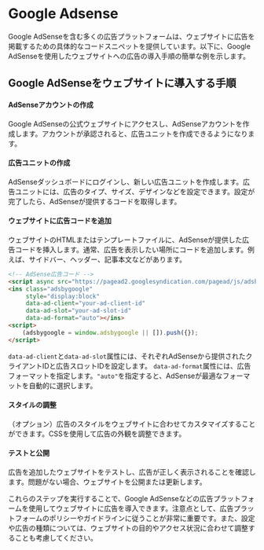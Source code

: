# Google Adsense

Google AdSenseを含む多くの広告プラットフォームは、ウェブサイトに広告を掲載するための具体的なコードスニペットを提供しています。以下に、Google AdSenseを使用したウェブサイトへの広告の導入手順の簡単な例を示します。

## Google AdSenseをウェブサイトに導入する手順

#### AdSenseアカウントの作成
Google AdSenseの公式ウェブサイトにアクセスし、AdSenseアカウントを作成します。アカウントが承認されると、広告ユニットを作成できるようになります。

#### 広告ユニットの作成
AdSenseダッシュボードにログインし、新しい広告ユニットを作成します。広告ユニットには、広告のタイプ、サイズ、デザインなどを設定できます。設定が完了したら、AdSenseが提供するコードを取得します。

#### ウェブサイトに広告コードを追加
ウェブサイトのHTMLまたはテンプレートファイルに、AdSenseが提供した広告コードを挿入します。通常、広告を表示したい場所にコードを追加します。例えば、サイドバー、ヘッダー、記事本文などがあります。

```html
<!-- AdSense広告コード -->
<script async src="https://pagead2.googlesyndication.com/pagead/js/adsbygoogle.js"></script>
<ins class="adsbygoogle"
     style="display:block"
     data-ad-client="your-ad-client-id"
     data-ad-slot="your-ad-slot-id"
     data-ad-format="auto"></ins>
<script>
    (adsbygoogle = window.adsbygoogle || []).push({});
</script>
```

`data-ad-client`と`data-ad-slot`属性には、それぞれAdSenseから提供されたクライアントIDと広告スロットIDを設定します。
`data-ad-format`属性には、広告フォーマットを指定します。`"auto"`を指定すると、AdSenseが最適なフォーマットを自動的に選択します。

#### スタイルの調整
（オプション）広告のスタイルをウェブサイトに合わせてカスタマイズすることができます。CSSを使用して広告の外観を調整できます。

#### テストと公開
広告を追加したウェブサイトをテストし、広告が正しく表示されることを確認します。問題がない場合、ウェブサイトを公開または更新します。

これらのステップを実行することで、Google AdSenseなどの広告プラットフォームを使用してウェブサイトに広告を導入できます。注意点として、広告プラットフォームのポリシーやガイドラインに従うことが非常に重要です。また、設定や広告の種類については、ウェブサイトの目的やアクセス状況に合わせて調整することも考慮してください。